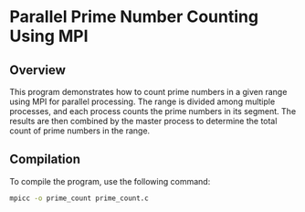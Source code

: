 # Parallel Prime Number Counting Using MPI

## Overview

This program demonstrates how to count prime numbers in a given range using MPI for parallel processing. The range is divided among multiple processes, and each process counts the prime numbers in its segment. The results are then combined by the master process to determine the total count of prime numbers in the range.

## Compilation

To compile the program, use the following command:
```bash
mpicc -o prime_count prime_count.c
